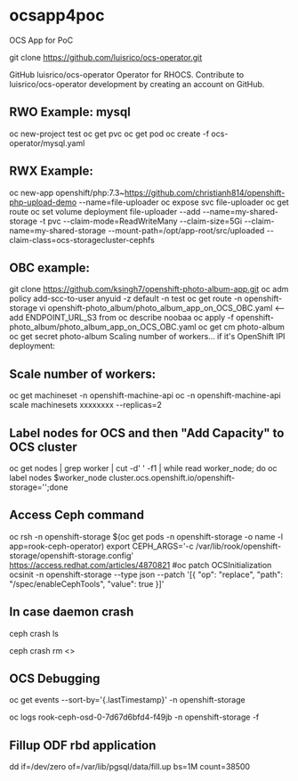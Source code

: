 # ocsapp4poc
OCS App for PoC

git clone https://github.com/luisrico/ocs-operator.git

GitHub
luisrico/ocs-operator
Operator for RHOCS. Contribute to luisrico/ocs-operator development by creating an account on GitHub.
## RWO Example: mysql
oc new-project test
oc get pvc 
oc get pod
oc create -f ocs-operator/mysql.yaml

## RWX Example:
oc new-app openshift/php:7.3~https://github.com/christianh814/openshift-php-upload-demo --name=file-uploader
oc expose svc file-uploader
oc get route
oc set volume deployment file-uploader --add --name=my-shared-storage -t pvc --claim-mode=ReadWriteMany --claim-size=5Gi --claim-name=my-shared-storage --mount-path=/opt/app-root/src/uploaded --claim-class=ocs-storagecluster-cephfs

## OBC example: 
git clone https://github.com/ksingh7/openshift-photo-album-app.git
oc adm policy add-scc-to-user anyuid -z default -n test
oc get route -n openshift-storage 
vi openshift-photo_album/photo_album_app_on_OCS_OBC.yaml <-- add ENDPOINT_URL_S3 from oc describe noobaa
oc apply -f openshift-photo_album/photo_album_app_on_OCS_OBC.yaml
oc get cm photo-album
oc get secret photo-album
Scaling number of workers... if it's OpenShift IPI deployment:
## Scale number of workers:
oc get machineset -n openshift-machine-api 
oc -n openshift-machine-api scale machinesets xxxxxxxx --replicas=2

## Label nodes for OCS and then "Add Capacity" to OCS cluster
oc get nodes | grep worker | cut -d' ' -f1 | while read worker_node; do oc label nodes $worker_node cluster.ocs.openshift.io/openshift-storage='';done

## Access Ceph command
oc rsh -n openshift-storage $(oc get pods -n openshift-storage -o name -l app=rook-ceph-operator)
export CEPH_ARGS='-c /var/lib/rook/openshift-storage/openshift-storage.config'
 https://access.redhat.com/articles/4870821
#oc patch OCSInitialization ocsinit -n openshift-storage --type json --patch  '[{ "op": "replace", "path": "/spec/enableCephTools", "value": true }]'

## In case daemon crash
ceph crash ls

ceph crash rm <> 

## OCS Debugging
oc get events --sort-by='{.lastTimestamp}' -n openshift-storage

oc logs rook-ceph-osd-0-7d67d6bfd4-f49jb -n openshift-storage -f

## Fillup ODF rbd application
dd if=/dev/zero of=/var/lib/pgsql/data/fill.up bs=1M count=38500
